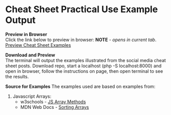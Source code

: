 # Cheat Sheet Practical Use Example Output

**Preview in Browser**<br> 
Click the link below to preview in browser: **NOTE** \- *opens in current tab*. <br>
[Preview Cheat Sheet Examples](https://nobedee.github.io/htmlpreview.github.com/?https://github.com/isocialPractice/cheatsheets/blob/main/index.html)

**Download and Preview**<br>
The terminal will output the examples illustrated from the social media cheat sheet posts.
Download repo, start a localhost (php -S localhost:8000) and open in browser, follow the instructions on page, then open terminal to see the results.

**Source for Examples**
The examples used are based on examples from:
1. Javascript Arrays:
     - w3schools - [JS Array Methods](https://www.w3schools.com/js/js_array_methods.asp)
     - MDN Web Docs - [Sorting Arrays](https://developer.mozilla.org/en-US/docs/Web/JavaScript/Reference/Global_Objects/Array/sort)
